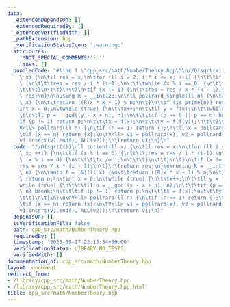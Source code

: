 ```yaml
---
data:
  _extendedDependsOn: []
  _extendedRequiredBy: []
  _extendedVerifiedWith: []
  _pathExtension: hpp
  _verificationStatusIcon: ':warning:'
  attributes:
    '*NOT_SPECIAL_COMMENTS*': ''
    links: []
  bundledCode: "#line 1 \"cpp_src/math/NumberTheory.hpp\"\n//O(sqrt(x))\nll totient(ll\
    \ x) {\n\tll res = x;\n\tfor (ll i = 2; i * i <= x; ++i) {\n\t\tif (x % i == 0)\
    \ {\n\t\t\tres = res / i * (i-1);\n\t\t\twhile (x % i == 0) {\n\t\t\t\tx /= i;\n\
    \t\t\t}\n\t\t}\n\t}\n\tif (x != 1) {\n\t\tres = res / x * (x - 1);\n\t}\n\treturn\
    \ res;\n}\n\nusing R = __int128;\n\nll pollrard_single(ll n) {\n\tauto f = [&](ll\
    \ x) {\n\t\treturn ((R)x * x + 1) % n;\n\t}\n\tif (is_prime(n)) return n;\n\t\
    int x = 0;\n\twhile (true) {\n\t\tx++;\n\t\tll y = f(x);\n\t\twhile (true) {\n\
    \t\t\tll p = __gcd((y - x + n), n);\n\t\t\tif (p == 0 || p == n) break;\n\t\t\t\
    if (p != 1) return p;\n\t\t\tx = f(x);\n\t\t\ty = f(f(y));\n\t\t}\n\t}\n}\n\n\
    V<ll> pollrard(ll n) {\n\tif (n == 1) return {};\n\tll x = pollrard_single(n);\n\
    \tif (x == n) return {x};\n\tV<ll> v1 = pollrard(x), v2 = pollrard(n / x);\n\t\
    v1.insert(v1.end(), ALL(v2));\n\treturn v1;\n}\n"
  code: "//O(sqrt(x))\nll totient(ll x) {\n\tll res = x;\n\tfor (ll i = 2; i * i <=\
    \ x; ++i) {\n\t\tif (x % i == 0) {\n\t\t\tres = res / i * (i-1);\n\t\t\twhile\
    \ (x % i == 0) {\n\t\t\t\tx /= i;\n\t\t\t}\n\t\t}\n\t}\n\tif (x != 1) {\n\t\t\
    res = res / x * (x - 1);\n\t}\n\treturn res;\n}\n\nusing R = __int128;\n\nll pollrard_single(ll\
    \ n) {\n\tauto f = [&](ll x) {\n\t\treturn ((R)x * x + 1) % n;\n\t}\n\tif (is_prime(n))\
    \ return n;\n\tint x = 0;\n\twhile (true) {\n\t\tx++;\n\t\tll y = f(x);\n\t\t\
    while (true) {\n\t\t\tll p = __gcd((y - x + n), n);\n\t\t\tif (p == 0 || p ==\
    \ n) break;\n\t\t\tif (p != 1) return p;\n\t\t\tx = f(x);\n\t\t\ty = f(f(y));\n\
    \t\t}\n\t}\n}\n\nV<ll> pollrard(ll n) {\n\tif (n == 1) return {};\n\tll x = pollrard_single(n);\n\
    \tif (x == n) return {x};\n\tV<ll> v1 = pollrard(x), v2 = pollrard(n / x);\n\t\
    v1.insert(v1.end(), ALL(v2));\n\treturn v1;\n}"
  dependsOn: []
  isVerificationFile: false
  path: cpp_src/math/NumberTheory.hpp
  requiredBy: []
  timestamp: '2020-09-17 22:13:34+09:00'
  verificationStatus: LIBRARY_NO_TESTS
  verifiedWith: []
documentation_of: cpp_src/math/NumberTheory.hpp
layout: document
redirect_from:
- /library/cpp_src/math/NumberTheory.hpp
- /library/cpp_src/math/NumberTheory.hpp.html
title: cpp_src/math/NumberTheory.hpp
---
```

